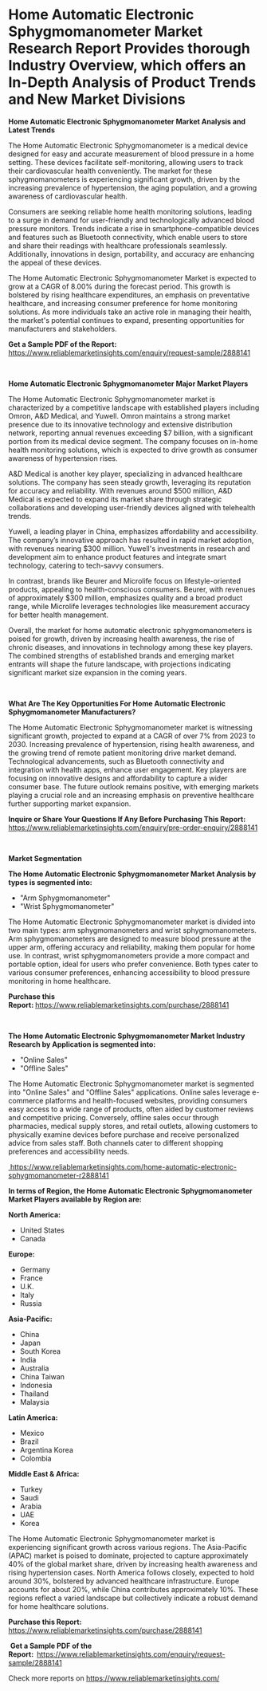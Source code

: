 <p><h1>Home Automatic Electronic Sphygmomanometer Market Research Report Provides thorough Industry Overview, which offers an In-Depth Analysis of Product Trends and New Market Divisions</h1></p><p><strong>Home Automatic Electronic Sphygmomanometer Market Analysis and Latest Trends</strong></p>
<p><p>The Home Automatic Electronic Sphygmomanometer is a medical device designed for easy and accurate measurement of blood pressure in a home setting. These devices facilitate self-monitoring, allowing users to track their cardiovascular health conveniently. The market for these sphygmomanometers is experiencing significant growth, driven by the increasing prevalence of hypertension, the aging population, and a growing awareness of cardiovascular health.</p><p>Consumers are seeking reliable home health monitoring solutions, leading to a surge in demand for user-friendly and technologically advanced blood pressure monitors. Trends indicate a rise in smartphone-compatible devices and features such as Bluetooth connectivity, which enable users to store and share their readings with healthcare professionals seamlessly. Additionally, innovations in design, portability, and accuracy are enhancing the appeal of these devices.</p><p>The Home Automatic Electronic Sphygmomanometer Market is expected to grow at a CAGR of 8.00% during the forecast period. This growth is bolstered by rising healthcare expenditures, an emphasis on preventative healthcare, and increasing consumer preference for home monitoring solutions. As more individuals take an active role in managing their health, the market's potential continues to expand, presenting opportunities for manufacturers and stakeholders.</p></p>
<p><strong>Get a Sample PDF of the Report:&nbsp;</strong> <a href="https://www.reliablemarketinsights.com/enquiry/request-sample/2888141?utm_campaign=2951&utm_medium=2&utm_source=Github&utm_content=ia&utm_term=14032025&utm_id=home-automatic-electronic-sphygmomanometer">https://www.reliablemarketinsights.com/enquiry/request-sample/2888141</a></p>
<p>&nbsp;</p>
<p><strong>Home Automatic Electronic Sphygmomanometer Major Market Players</strong></p>
<p><p>The Home Automatic Electronic Sphygmomanometer market is characterized by a competitive landscape with established players including Omron, A&D Medical, and Yuwell. Omron maintains a strong market presence due to its innovative technology and extensive distribution network, reporting annual revenues exceeding $7 billion, with a significant portion from its medical device segment. The company focuses on in-home health monitoring solutions, which is expected to drive growth as consumer awareness of hypertension rises.</p><p>A&D Medical is another key player, specializing in advanced healthcare solutions. The company has seen steady growth, leveraging its reputation for accuracy and reliability. With revenues around $500 million, A&D Medical is expected to expand its market share through strategic collaborations and developing user-friendly devices aligned with telehealth trends.</p><p>Yuwell, a leading player in China, emphasizes affordability and accessibility. The company’s innovative approach has resulted in rapid market adoption, with revenues nearing $300 million. Yuwell's investments in research and development aim to enhance product features and integrate smart technology, catering to tech-savvy consumers.</p><p>In contrast, brands like Beurer and Microlife focus on lifestyle-oriented products, appealing to health-conscious consumers. Beurer, with revenues of approximately $300 million, emphasizes quality and a broad product range, while Microlife leverages technologies like measurement accuracy for better health management.</p><p>Overall, the market for home automatic electronic sphygmomanometers is poised for growth, driven by increasing health awareness, the rise of chronic diseases, and innovations in technology among these key players. The combined strengths of established brands and emerging market entrants will shape the future landscape, with projections indicating significant market size expansion in the coming years.</p></p>
<p>&nbsp;</p>
<p><strong>What Are The Key Opportunities For Home Automatic Electronic Sphygmomanometer Manufacturers?</strong></p>
<p><p>The Home Automatic Electronic Sphygmomanometer market is witnessing significant growth, projected to expand at a CAGR of over 7% from 2023 to 2030. Increasing prevalence of hypertension, rising health awareness, and the growing trend of remote patient monitoring drive market demand. Technological advancements, such as Bluetooth connectivity and integration with health apps, enhance user engagement. Key players are focusing on innovative designs and affordability to capture a wider consumer base. The future outlook remains positive, with emerging markets playing a crucial role and an increasing emphasis on preventive healthcare further supporting market expansion.</p></p>
<p><strong>Inquire or Share Your Questions If Any Before Purchasing This Report:</strong> <a href="https://www.reliablemarketinsights.com/enquiry/pre-order-enquiry/2888141?utm_campaign=2951&utm_medium=2&utm_source=Github&utm_content=ia&utm_term=14032025&utm_id=home-automatic-electronic-sphygmomanometer">https://www.reliablemarketinsights.com/enquiry/pre-order-enquiry/2888141</a></p>
<p>&nbsp;</p>
<p><strong>Market Segmentation</strong></p>
<p><strong>The Home Automatic Electronic Sphygmomanometer Market Analysis by types is segmented into:</strong></p>
<p><ul><li>"Arm Sphygmomanometer"</li><li>"Wrist Sphygmomanometer"</li></ul></p>
<p><p>The Home Automatic Electronic Sphygmomanometer market is divided into two main types: arm sphygmomanometers and wrist sphygmomanometers. Arm sphygmomanometers are designed to measure blood pressure at the upper arm, offering accuracy and reliability, making them popular for home use. In contrast, wrist sphygmomanometers provide a more compact and portable option, ideal for users who prefer convenience. Both types cater to various consumer preferences, enhancing accessibility to blood pressure monitoring in home healthcare.</p></p>
<p><strong>Purchase this Report:&nbsp;</strong><a href="https://www.reliablemarketinsights.com/purchase/2888141?utm_campaign=2951&utm_medium=2&utm_source=Github&utm_content=ia&utm_term=14032025&utm_id=home-automatic-electronic-sphygmomanometer">https://www.reliablemarketinsights.com/purchase/2888141</a></p>
<p>&nbsp;</p>
<p><strong>The Home Automatic Electronic Sphygmomanometer Market Industry Research by Application is segmented into:</strong></p>
<p><ul><li>"Online Sales"</li><li>"Offline Sales"</li></ul></p>
<p><p>The Home Automatic Electronic Sphygmomanometer market is segmented into "Online Sales" and "Offline Sales" applications. Online sales leverage e-commerce platforms and health-focused websites, providing consumers easy access to a wide range of products, often aided by customer reviews and competitive pricing. Conversely, offline sales occur through pharmacies, medical supply stores, and retail outlets, allowing customers to physically examine devices before purchase and receive personalized advice from sales staff. Both channels cater to different shopping preferences and accessibility needs.</p></p>
<p><a href="https://www.reliablemarketinsights.com/home-automatic-electronic-sphygmomanometer-r2888141?utm_campaign=2951&utm_medium=2&utm_source=Github&utm_content=ia&utm_term=14032025&utm_id=home-automatic-electronic-sphygmomanometer">&nbsp;https://www.reliablemarketinsights.com/home-automatic-electronic-sphygmomanometer-r2888141</a></p>
<p><strong>In terms of Region, the Home Automatic Electronic Sphygmomanometer Market Players available by Region are:</strong></p>
<p>
    <p> <strong> North America: </strong>
        <ul>
            <li>United States</li>
            <li>Canada</li>
        </ul>
        </p> 
    <p> <strong> Europe: </strong>
        <ul>
            <li>Germany</li>
            <li>France</li>
            <li>U.K.</li>
            <li>Italy</li>
            <li>Russia</li>
        </ul>
        </p> 
    <p> <strong> Asia-Pacific: </strong>
        <ul>
            <li>China</li>
            <li>Japan</li>
            <li>South Korea</li>
            <li>India</li>
            <li>Australia</li>
            <li>China Taiwan</li>
            <li>Indonesia</li>
            <li>Thailand</li>
            <li>Malaysia</li>
        </ul>
        </p> 
    <p> <strong> Latin America: </strong>
        <ul>
            <li>Mexico</li>
            <li>Brazil</li>
            <li>Argentina Korea</li>
            <li>Colombia</li>
        </ul>
        </p> 
    <p> <strong> Middle East & Africa: </strong>
        <ul>
            <li>Turkey</li>
            <li>Saudi</li>
            <li>Arabia</li>
            <li>UAE</li>
            <li>Korea</li>
        </ul>
    </p>
    </p>
<p><p>The Home Automatic Electronic Sphygmomanometer market is experiencing significant growth across various regions. The Asia-Pacific (APAC) market is poised to dominate, projected to capture approximately 40% of the global market share, driven by increasing health awareness and rising hypertension cases. North America follows closely, expected to hold around 30%, bolstered by advanced healthcare infrastructure. Europe accounts for about 20%, while China contributes approximately 10%. These regions reflect a varied landscape but collectively indicate a robust demand for home healthcare solutions.</p></p>
<p><strong>Purchase this Report: </strong><a href="https://www.reliablemarketinsights.com/purchase/2888141?utm_campaign=2951&utm_medium=2&utm_source=Github&utm_content=ia&utm_term=14032025&utm_id=home-automatic-electronic-sphygmomanometer">https://www.reliablemarketinsights.com/purchase/2888141</a></p>
<p>&nbsp;<strong>Get a Sample PDF of the Report:&nbsp;&nbsp;</strong><a href="https://www.reliablemarketinsights.com/enquiry/request-sample/2888141?utm_campaign=2951&utm_medium=2&utm_source=Github&utm_content=ia&utm_term=14032025&utm_id=home-automatic-electronic-sphygmomanometer">https://www.reliablemarketinsights.com/enquiry/request-sample/2888141</a></p>
<p><strong></strong></p>
<p>Check more reports on <a href="https://www.reliablemarketinsights.com/?utm_campaign=2951&utm_medium=2&utm_source=Github&utm_content=ia&utm_term=14032025&utm_id=home-automatic-electronic-sphygmomanometer">https://www.reliablemarketinsights.com/</a></p>